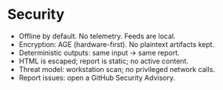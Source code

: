 # Security

- Offline by default. No telemetry. Feeds are local.
- Encryption: AGE (hardware-first). No plaintext artifacts kept.
- Deterministic outputs: same input -> same report.
- HTML is escaped; report is static; no active content.
- Threat model: workstation scan; no privileged network calls.
- Report issues: open a GitHub Security Advisory.
